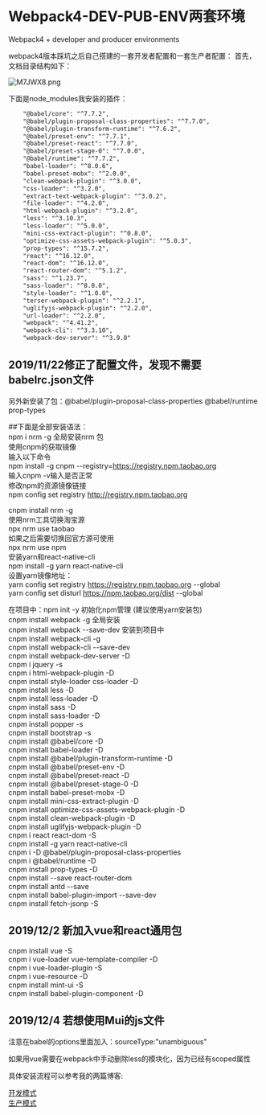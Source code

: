 # Webpack4-DEV-PUB-ENV两套环境
Webpack4 + developer and producer environments

webpack4版本踩坑之后自己搭建的一套开发者配置和一套生产者配置：
首先，文档目录结构如下：  

![M7JWX8.png](https://s2.ax1x.com/2019/11/22/M7JWX8.png)  

下面是node_modules我安装的插件：

```html
    "@babel/core": "^7.7.2",
    "@babel/plugin-proposal-class-properties": "^7.7.0",
    "@babel/plugin-transform-runtime": "^7.6.2",
    "@babel/preset-env": "^7.7.1",
    "@babel/preset-react": "^7.7.0",
    "@babel/preset-stage-0": "^7.0.0",
    "@babel/runtime": "^7.7.2",
    "babel-loader": "^8.0.6",
    "babel-preset-mobx": "^2.0.0",
    "clean-webpack-plugin": "^3.0.0",
    "css-loader": "^3.2.0",
    "extract-text-webpack-plugin": "^3.0.2",
    "file-loader": "^4.2.0",
    "html-webpack-plugin": "^3.2.0",
    "less": "^3.10.3",
    "less-loader": "^5.0.0",
    "mini-css-extract-plugin": "^0.8.0",
    "optimize-css-assets-webpack-plugin": "^5.0.3",
    "prop-types": "^15.7.2",
    "react": "^16.12.0",
    "react-dom": "^16.12.0",
    "react-router-dom": "^5.1.2",
    "sass": "^1.23.7",
    "sass-loader": "^8.0.0",
    "style-loader": "^1.0.0",
    "terser-webpack-plugin": "^2.2.1",
    "uglifyjs-webpack-plugin": "^2.2.0",
    "url-loader": "^2.2.0",
    "webpack": "^4.41.2",
    "webpack-cli": "^3.3.10",
    "webpack-dev-server": "^3.9.0"
```  

## 2019/11/22修正了配置文件，发现不需要babelrc.json文件  
另外新安装了包：@babel/plugin-proposal-class-properties  @babel/runtime  prop-types



##下面是全部安装语法：  
npm i nrm -g 全局安装nrm 包  
使用cnpm的获取镜像  
输入以下命令  
npm install -g cnpm --registry=https://registry.npm.taobao.org  
输入cnpm -v输入是否正常  
修改npm的资源镜像链接  
npm config set registry http://registry.npm.taobao.org  
  
cnpm install nrm -g  
使用nrm工具切换淘宝源    
npx nrm use taobao  
如果之后需要切换回官方源可使用   
npx nrm use npm  
安装yarn和react-native-cli  
npm install -g yarn react-native-cli  
设置yarn镜像地址：    
yarn config set registry https://registry.npm.taobao.org --global  
yarn config set disturl https://npm.taobao.org/dist --global  
  
在项目中：npm init -y  初始化npm管理  (建议使用yarn安装包)    
cnpm install webpack -g  全局安装  
cnpm install webpack --save-dev   安装到项目中  
cnpm install webpack-cli  -g  
cnpm install webpack-cli --save-dev  
cnpm install webpack-dev-server -D  
cnpm i jquery -s  
cnpm i html-webpack-plugin -D   
cnpm install style-loader css-loader -D  
cnpm install less -D  
cnpm install less-loader -D  
cnpm install sass -D  
cnpm install sass-loader -D  
cnpm install popper -s  
cnpm install bootstrap -s  
cnpm install @babel/core -D  
cnpm install babel-loader -D  
cnpm install @babel/plugin-transform-runtime -D  
cnpm install @babel/preset-env -D  
cnpm install @babel/preset-react -D  
cnpm install @babel/preset-stage-0 -D  
cnpm install babel-preset-mobx -D  
cnpm install mini-css-extract-plugin -D  
cnpm install optimize-css-assets-webpack-plugin -D  
cnpm install clean-webpack-plugin -D    
cnpm install uglifyjs-webpack-plugin -D    
cnpm i react react-dom -S  
cnpm install -g yarn react-native-cli  
cnpm i -D @babel/plugin-proposal-class-properties  
cnpm i @babel/runtime -D  
cnpm install prop-types -D  
cnpm install --save react-router-dom  
cnpm install antd --save  
cnpm install babel-plugin-import --save-dev  
cnpm install fetch-jsonp -S

## 2019/12/2 新加入vue和react通用包      
cnpm install vue -S  
cnpm i vue-loader vue-template-compiler -D  
cnpm i vue-loader-plugin -S  
cnpm i vue-resource -D  
cnpm install mint-ui -S  
cnpm install babel-plugin-component -D  

## 2019/12/4 若想使用Mui的js文件  
注意在babel的options里面加入：sourceType:"unambiguous"  


如果用vue需要在webpack中手动删除less的模块化，因为已经有scoped属性




具体安装流程可以参考我的两篇博客:  
  
[开发模式](http://www.kongxiangbo.com/?p=1753)  
[生产模式](http://www.kongxiangbo.com/?p=1850)

